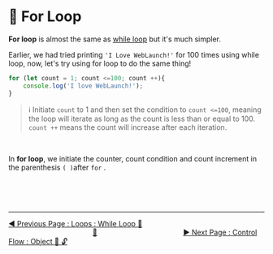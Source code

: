 # :key: For Loop

**For loop** is almost the same as [while loop](while.md) but it's much simpler.

Earlier, we had tried printing `'I Love WebLaunch!'` for 100 times using while loop, now, let's try using for loop to do the same thing!

```javascript
for (let count = 1; count <=100; count ++){
    console.log('I love WebLaunch!');
}
```

> :information_source: Initiate `count` to 1 and then set the condition to `count <=100`, meaning the loop will iterate as long as the count is less than or equal to 100. `count ++` means the count will increase after each iteration.
<br>

In **for loop**, we initiate the counter, count condition and count increment in the parenthesis `( )`after `for` .

<br><br><br>
<hr>

[:arrow_backward: Previous Page : Loops : While Loop :key: ](while-loop.md)  &nbsp;&nbsp;&nbsp;&nbsp;&nbsp;&nbsp;&nbsp;&nbsp;&nbsp;&nbsp;&nbsp;&nbsp;&nbsp;&nbsp;&nbsp;&nbsp;&nbsp;&nbsp;&nbsp;&nbsp;&nbsp;&nbsp;&nbsp;&nbsp;&nbsp;&nbsp;&nbsp;&nbsp;&nbsp;&nbsp;&nbsp;&nbsp;&nbsp;&nbsp;&nbsp;&nbsp;&nbsp;&nbsp;&nbsp;&nbsp;&nbsp;&nbsp;[:house_with_garden:](../../README.md)&nbsp;&nbsp;&nbsp;&nbsp;&nbsp;&nbsp;&nbsp;&nbsp;&nbsp;&nbsp;&nbsp;&nbsp;&nbsp;&nbsp;&nbsp;&nbsp;&nbsp;&nbsp;&nbsp;&nbsp;&nbsp;&nbsp;&nbsp;&nbsp;&nbsp;&nbsp;&nbsp;&nbsp;&nbsp;&nbsp;&nbsp;&nbsp;&nbsp;&nbsp;&nbsp;&nbsp;&nbsp;&nbsp;&nbsp;&nbsp;&nbsp;&nbsp;    [:arrow_forward: Next Page : Control Flow : Object :triangular_flag_on_post: :unlock: ](while-loop.md)